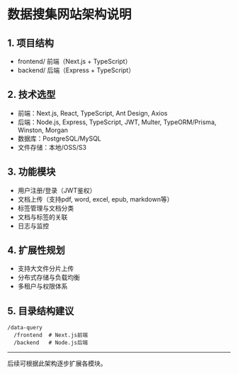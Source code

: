 # 数据搜集网站架构说明

## 1. 项目结构

- frontend/  前端（Next.js + TypeScript）
- backend/   后端（Express + TypeScript）

## 2. 技术选型
- 前端：Next.js, React, TypeScript, Ant Design, Axios
- 后端：Node.js, Express, TypeScript, JWT, Multer, TypeORM/Prisma, Winston, Morgan
- 数据库：PostgreSQL/MySQL
- 文件存储：本地/OSS/S3

## 3. 功能模块
- 用户注册/登录（JWT鉴权）
- 文档上传（支持pdf, word, excel, epub, markdown等）
- 标签管理与文档分类
- 文档与标签的关联
- 日志与监控

## 4. 扩展性规划
- 支持大文件分片上传
- 分布式存储与负载均衡
- 多租户与权限体系

## 5. 目录结构建议
```
/data-query
  /frontend  # Next.js前端
  /backend   # Node.js后端
```

---

后续可根据此架构逐步扩展各模块。
